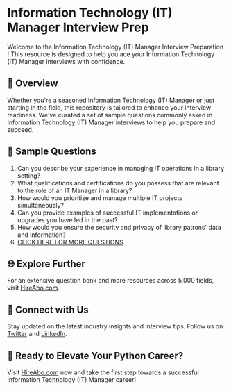 # Information Technology (IT) Manager Interview Prep

Welcome to the Information Technology (IT) Manager Interview Preparation ! This resource is designed to help you ace your Information Technology (IT) Manager interviews with confidence.

## 🚀 Overview

Whether you're a seasoned Information Technology (IT) Manager or just starting in the field, this repository is tailored to enhance your interview readiness. We've curated a set of sample questions commonly asked in Information Technology (IT) Manager interviews to help you prepare and succeed.

## 📝 Sample Questions

1. Can you describe your experience in managing IT operations in a library setting?
2. What qualifications and certifications do you possess that are relevant to the role of an IT Manager in a library?
3. How would you prioritize and manage multiple IT projects simultaneously?
4. Can you provide examples of successful IT implementations or upgrades you have led in the past?
5. How would you ensure the security and privacy of library patrons' data and information?
6. [CLICK HERE FOR MORE QUESTIONS](https://hireabo.com/job/18_1_22/Information%20Technology%20IT%20Manager)

## 🌐 Explore Further

For an extensive question bank and more resources across 5,000 fields, visit [HireAbo.com](https://www.hireabo.com).

## 📱 Connect with Us

Stay updated on the latest industry insights and interview tips. Follow us on [Twitter](https://twitter.com/hireabo) and [LinkedIn](https://www.linkedin.com/in/hire-abo-3609972a8/).

## 🚀 Ready to Elevate Your Python Career?

Visit [HireAbo.com](https://www.hireabo.com) now and take the first step towards a successful Information Technology (IT) Manager career!